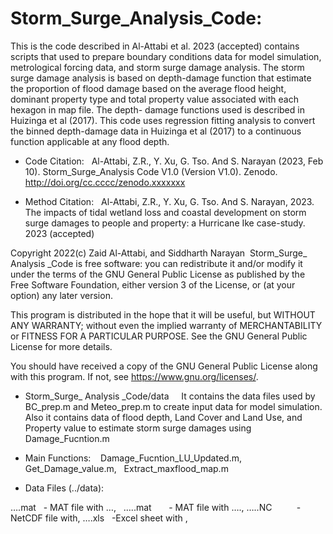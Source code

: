 # Storm_Surge_Analysis_Code: 
This is the code described in Al-Attabi et al. 2023 (accepted) contains scripts that used to prepare boundary conditions data for model simulation, metrological forcing data, and storm surge damage analysis. The storm surge damage analysis is based on depth-damage function that estimate the proportion of flood damage based on the average flood height, dominant property type and total property value associated with each hexagon in map file. The depth- damage functions used is described in Huizinga et al (2017). This code uses regression fitting analysis to convert the binned depth-damage data in Huizinga et al (2017) to a continuous function applicable at any flood depth.
- Code Citation:  
Al-Attabi, Z.R., Y. Xu, G. Tso. And S. Narayan (2023, Feb 10). Storm_Surge_Analysis Code V1.0 (Version V1.0). Zenodo. http://doi.org/cc.cccc/zenodo.xxxxxxx

- Method Citation:  
Al-Attabi, Z.R., Y. Xu, G. Tso. And S. Narayan, 2023. The impacts of tidal wetland loss and coastal development on storm surge damages to people and property: a Hurricane Ike case-study. 2023 (accepted)

Copyright 2022(c) Zaid Al-Attabi, and Siddharth Narayan 
Storm_Surge_ Analysis _Code is free software: you can redistribute it and/or modify it under the terms of the GNU General Public License as published by the Free Software Foundation, either version 3 of the License, or (at your option) any later version.

This program is distributed in the hope that it will be useful, but WITHOUT ANY WARRANTY; without even the implied warranty of MERCHANTABILITY or FITNESS FOR A PARTICULAR PURPOSE. See the GNU General Public License for more details.

You should have received a copy of the GNU General Public License along with this program. If not, see https://www.gnu.org/licenses/.

- Storm_Surge_ Analysis _Code/data  
  It contains the data files used by BC_prep.m and Meteo_prep.m to create input data for model simulation. Also it contains data of flood depth, Land Cover and Land Use, and Property value to estimate storm surge damages using Damage_Fucntion.m  
- Main Functions: 
 
Damage_Fucntion_LU_Updated.m,  
Get_Damage_value.m,  
Extract_maxflood_map.m

- Data Files (../data):

….mat   - MAT file with …,  
…..mat       - MAT file with ….,
…..NC          - NetCDF file with,
….xls   -Excel sheet with , 
